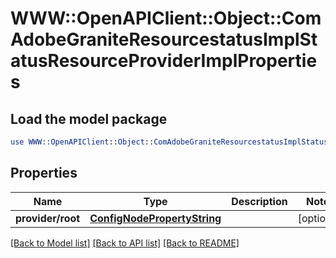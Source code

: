 # WWW::OpenAPIClient::Object::ComAdobeGraniteResourcestatusImplStatusResourceProviderImplProperties

## Load the model package
```perl
use WWW::OpenAPIClient::Object::ComAdobeGraniteResourcestatusImplStatusResourceProviderImplProperties;
```

## Properties
Name | Type | Description | Notes
------------ | ------------- | ------------- | -------------
**provider/root** | [**ConfigNodePropertyString**](ConfigNodePropertyString.md) |  | [optional] 

[[Back to Model list]](../README.md#documentation-for-models) [[Back to API list]](../README.md#documentation-for-api-endpoints) [[Back to README]](../README.md)


